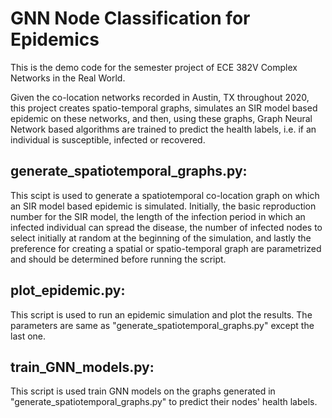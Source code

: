 # GNN Node Classification for Epidemics
This is the demo code for the semester project of ECE 382V Complex Networks in the Real World. 

Given the co-location networks recorded in Austin, TX throughout 2020, this project creates spatio-temporal graphs, simulates an SIR model based epidemic on these networks, and then, using these graphs, Graph Neural Network based algorithms are trained to predict the health labels, i.e. if an individual is susceptible, infected or recovered.

## generate_spatiotemporal_graphs.py:

This scipt is used to generate a spatiotemporal co-location graph on which an SIR model based epidemic is simulated. Initially, the basic reproduction number for the SIR model, the length of the infection period in which an infected individual can spread the disease, the number of infected nodes to select initially at random at the beginning of the simulation, and lastly the preference for creating a spatial or spatio-temporal graph are parametrized and should be determined before running the script.

## plot_epidemic.py:

This script is used to run an epidemic simulation and plot the results. The parameters are same as "generate_spatiotemporal_graphs.py" except the last one.

## train_GNN_models.py:

This script is used train GNN models on the graphs generated in "generate_spatiotemporal_graphs.py" to predict their nodes' health labels.
